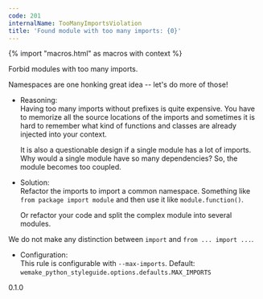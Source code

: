 ```yaml
---
code: 201
internalName: TooManyImportsViolation
title: 'Found module with too many imports: {0}'
---
```


{% import "macros.html" as macros with context %}

Forbid modules with too many imports.

Namespaces are one honking great idea -- let's do more of those\!

  - Reasoning:  
    Having too many imports without prefixes is quite expensive. You
    have to memorize all the source locations of the imports and
    sometimes it is hard to remember what kind of functions and classes
    are already injected into your context.
    
    It is also a questionable design if a single module has a lot of
    imports. Why would a single module have so many dependencies? So,
    the module becomes too coupled.

  - Solution:  
    Refactor the imports to import a common namespace. Something like
    `from package import module` and then use it like
    `module.function()`.
    
    Or refactor your code and split the complex module into several
    modules.

We do not make any distinction between `import` and `from ... import
...`.

  - Configuration:  
    This rule is configurable with `--max-imports`. Default:
    `wemake_python_styleguide.options.defaults.MAX_IMPORTS`

<div class="versionadded">

0.1.0

</div>